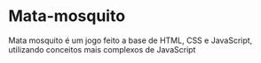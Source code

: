 # Mata-mosquito
Mata mosquito é um jogo feito a base de HTML, CSS e JavaScript, utilizando conceitos mais complexos de JavaScript
